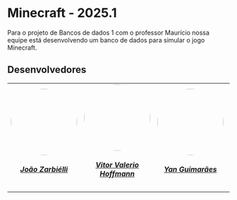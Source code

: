# Minecraft - 2025.1

Para o projeto de Bancos de dados 1 com o professor Maurício nossa equipe está desenvolvendo um banco de dados para simular o jogo Minecraft.

## Desenvolvedores

 <center>
 <table style="margin-left: auto; margin-right: auto;">
     <tr>
         <td align="center">
             <a href="https://github.com/zarbielli">
                 <img style="border-radius: 50%;" src="https://avatars.githubusercontent.com/u/32081672?v=4" width="150px;"/>
                 <h5 class="text-center">João Zarbiélli</h5>
             </a>
         </td>
         <td align="center">
             <a href="https://github.com/vitor-hoffmann">
                 <img style="border-radius: 50%;" src="https://avatars.githubusercontent.com/u/137011464?v=4" width="150px;"/>
                 <h5 class="text-center">Vitor Valerio Hoffmann</h5>
             </a>
         </td>
         </td>
         <td align="center">
             <a href="https://github.com/yanzin00">
                 <img style="border-radius: 50%;" src="https://avatars.githubusercontent.com/u/118907920?v=4" width="150px;"/>
                 <h5 class="text-center">Yan Guimarães</h5>
             </a>
         </td>
         <td align="center">
             <a href="https://github.com/Nathan-bs">
                 <img style="border-radius: 50%;" src="https://avatars.githubusercontent.com/u/143636158?v=4" width="150px;"/>
                 <h5 class="text-center">Nathan Batista</h5>
             </a>
         </td>
          <td align="center">
             <a href="https://github.com/Karolina91">
                 <img style="border-radius: 50%;" src="https://avatars.githubusercontent.com/u/84090707?v=4" width="150px;"/>
                 <h5 class="text-center">Karolina Vieira</h5>
             </a>
         </td>
         
 </table>
 </center>
